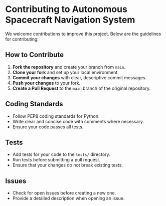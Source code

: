 # Contributing to Autonomous Spacecraft Navigation System

We welcome contributions to improve this project. Below are the guidelines for contributing:

## How to Contribute

1. **Fork the repository** and create your branch from `main`.
2. **Clone your fork** and set up your local environment.
3. **Commit your changes** with clear, descriptive commit messages.
4. **Push your changes** to your fork.
5. **Create a Pull Request** to the `main` branch of the original repository.

## Coding Standards

- Follow PEP8 coding standards for Python.
- Write clear and concise code with comments where necessary.
- Ensure your code passes all tests.

## Tests

- Add tests for your code to the `tests/` directory.
- Run tests before submitting a pull request.
- Ensure that your changes do not break existing tests.

## Issues

- Check for open issues before creating a new one.
- Provide a detailed description when opening an issue.
